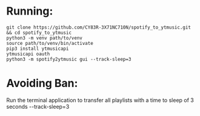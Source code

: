 # Running:
```
git clone https://github.com/CY83R-3X71NC710N/spotify_to_ytmusic.git && cd spotify_to_ytmusic
python3 -m venv path/to/venv
source path/to/venv/bin/activate
pip3 install ytmusicapi
ytmusicapi oauth
python3 -m spotify2ytmusic gui --track-sleep=3
```

# Avoiding Ban:

Run the terminal application to transfer all playlists with a time to sleep of 3 seconds --track-sleep=3
